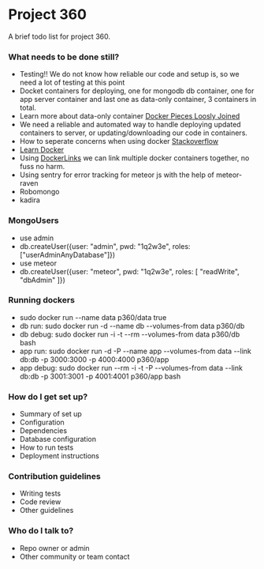 # Project 360 #

A brief todo list for project 360.

### What needs to be done still? ###

* Testing!! We do not know how reliable our code and setup is, so we need a lot of testing at this point
* Docket containers for deploying, one for mongodb db container, one for app server container and last one as data-only container, 3 containers in total.
* Learn more about data-only container [Docker Pieces Loosly Joined](http://www.offermann.us/2013/12/tiny-docker-pieces-loosely-joined.html)
* We need a reliable and automated way to handle deploying updated containers to server, or updating/downloading our code in containers.
* How to seperate concerns when using docker [Stackoverflow](http://stackoverflow.com/questions/18496940/how-to-deal-with-persistent-storage-e-g-databases-in-docker)
* [Learn Docker](https://www.docker.com/)
* Using  [DockerLinks](https://docs.docker.com/userguide/dockerlinks/) we can link multiple docker containers together, no fuss no harm.
* Using sentry for error tracking for meteor js with the help of meteor-raven
* Robomongo
* kadira

### MongoUsers ###

* use admin
* db.createUser({user: "admin", pwd: "1q2w3e", roles: ["userAdminAnyDatabase"]})
* use meteor
* db.createUser({user: "meteor", pwd: "1q2w3e", roles: [ "readWrite", "dbAdmin" ]})

### Running dockers ###

* sudo docker run --name data p360/data true
* db run:   sudo docker run -d --name db --volumes-from data p360/db
* db debug: sudo docker run -i -t --rm --volumes-from data p360/db bash
* app run: sudo docker run -d -P --name app --volumes-from data --link db:db -p 3000:3000 -p 4000:4000 p360/app
* app debug: sudo docker run --rm -i -t -P --volumes-from data --link db:db -p 3001:3001 -p 4001:4001 p360/app bash

### How do I get set up? ###

* Summary of set up
* Configuration
* Dependencies
* Database configuration
* How to run tests
* Deployment instructions

### Contribution guidelines ###

* Writing tests
* Code review
* Other guidelines

### Who do I talk to? ###

* Repo owner or admin
* Other community or team contact
